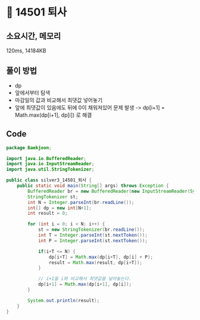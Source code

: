 # 📘 14501 퇴사

## 소요시간, 메모리
120ms, 14184KB

## 풀이 방법
- dp
- 앞에서부터 탐색
- 마감일의 값과 비교해서 최댓값 넣어놓기
- 앞에 최댓값이 있음에도 뒤에 0이 채워져있어 문제 발생
  -> dp[i+1] = Math.max(dp[i+1], dp[i]) 로 해결

## Code

```java
package Baekjoon;

import java.io.BufferedReader;
import java.io.InputStreamReader;
import java.util.StringTokenizer;

public class silver3_14501_퇴사 {
	public static void main(String[] args) throws Exception {
		BufferedReader br = new BufferedReader(new InputStreamReader(System.in));
		StringTokenizer st;
		int N = Integer.parseInt(br.readLine());
		int[] dp = new int[N+1];
		int result = 0;

		for (int i = 0; i < N; i++) {
			st = new StringTokenizer(br.readLine());
			int T = Integer.parseInt(st.nextToken());
			int P = Integer.parseInt(st.nextToken());

			if(i+T <= N) {
				dp[i+T] = Math.max(dp[i+T], dp[i] + P);
				result = Math.max(result, dp[i+T]);
			}

			// i+1을 i와 비교해서 최댓값을 넣어놓는다.
			dp[i+1] = Math.max(dp[i+1], dp[i]);
		}

		System.out.println(result);
	}
}
```